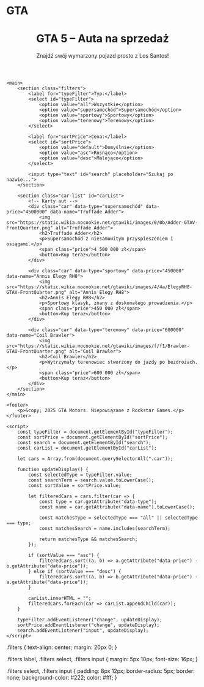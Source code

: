 # GTA<!DOCTYPE html>
<html lang="pl">
<head>
    <meta charset="UTF-8">
    <meta name="viewport" content="width=device-width, initial-scale=1.0">
    <title>GTA 5 – Auta na sprzedaż</title>
    <link rel="stylesheet" href="style.css">
</head>
<body>
    <header>
        <h1>GTA 5 – Auta na sprzedaż</h1>
        <p>Znajdź swój wymarzony pojazd prosto z Los Santos!</p>
    </header>

    <main>
        <section class="filters">
            <label for="typeFilter">Typ:</label>
            <select id="typeFilter">
                <option value="all">Wszystkie</option>
                <option value="supersamochód">Supersamochód</option>
                <option value="sportowy">Sportowy</option>
                <option value="terenowy">Terenowy</option>
            </select>

            <label for="sortPrice">Cena:</label>
            <select id="sortPrice">
                <option value="default">Domyślnie</option>
                <option value="asc">Rosnąco</option>
                <option value="desc">Malejąco</option>
            </select>

            <input type="text" id="search" placeholder="Szukaj po nazwie...">
        </section>

        <section class="car-list" id="carList">
            <!-- Karty aut -->
            <div class="car" data-type="supersamochód" data-price="4500000" data-name="Truffade Adder">
                <img src="https://static.wikia.nocookie.net/gtawiki/images/0/0b/Adder-GTAV-FrontQuarter.png" alt="Truffade Adder">
                <h2>Truffade Adder</h2>
                <p>Supersamochód z niesamowitym przyspieszeniem i osiągami.</p>
                <span class="price">4 500 000 zł</span>
                <button>Kup teraz</button>
            </div>

            <div class="car" data-type="sportowy" data-price="450000" data-name="Annis Elegy RH8">
                <img src="https://static.wikia.nocookie.net/gtawiki/images/4/4a/ElegyRH8-GTAV-FrontQuarter.png" alt="Annis Elegy RH8">
                <h2>Annis Elegy RH8</h2>
                <p>Sportowy klasyk, znany z doskonałego prowadzenia.</p>
                <span class="price">450 000 zł</span>
                <button>Kup teraz</button>
            </div>

            <div class="car" data-type="terenowy" data-price="600000" data-name="Coil Brawler">
                <img src="https://static.wikia.nocookie.net/gtawiki/images/f/f1/Brawler-GTAO-FrontQuarter.png" alt="Coil Brawler">
                <h2>Coil Brawler</h2>
                <p>Wytrzymały terenowiec stworzony do jazdy po bezdrożach.</p>
                <span class="price">600 000 zł</span>
                <button>Kup teraz</button>
            </div>
        </section>
    </main>

    <footer>
        <p>&copy; 2025 GTA Motors. Niepowiązane z Rockstar Games.</p>
    </footer>

    <script>
        const typeFilter = document.getElementById("typeFilter");
        const sortPrice = document.getElementById("sortPrice");
        const search = document.getElementById("search");
        const carList = document.getElementById("carList");

        let cars = Array.from(document.querySelectorAll(".car"));

        function updateDisplay() {
            const selectedType = typeFilter.value;
            const searchTerm = search.value.toLowerCase();
            const sortValue = sortPrice.value;

            let filteredCars = cars.filter(car => {
                const type = car.getAttribute("data-type");
                const name = car.getAttribute("data-name").toLowerCase();

                const matchesType = selectedType === "all" || selectedType === type;
                const matchesSearch = name.includes(searchTerm);

                return matchesType && matchesSearch;
            });

            if (sortValue === "asc") {
                filteredCars.sort((a, b) => a.getAttribute("data-price") - b.getAttribute("data-price"));
            } else if (sortValue === "desc") {
                filteredCars.sort((a, b) => b.getAttribute("data-price") - a.getAttribute("data-price"));
            }

            carList.innerHTML = "";
            filteredCars.forEach(car => carList.appendChild(car));
        }

        typeFilter.addEventListener("change", updateDisplay);
        sortPrice.addEventListener("change", updateDisplay);
        search.addEventListener("input", updateDisplay);
    </script>
</body>
</html>.filters {
    text-align: center;
    margin: 20px 0;
}

.filters label, .filters select, .filters input {
    margin: 5px 10px;
    font-size: 16px;
}

.filters select, .filters input {
    padding: 8px 12px;
    border-radius: 5px;
    border: none;
    background-color: #222;
    color: #fff;
}
